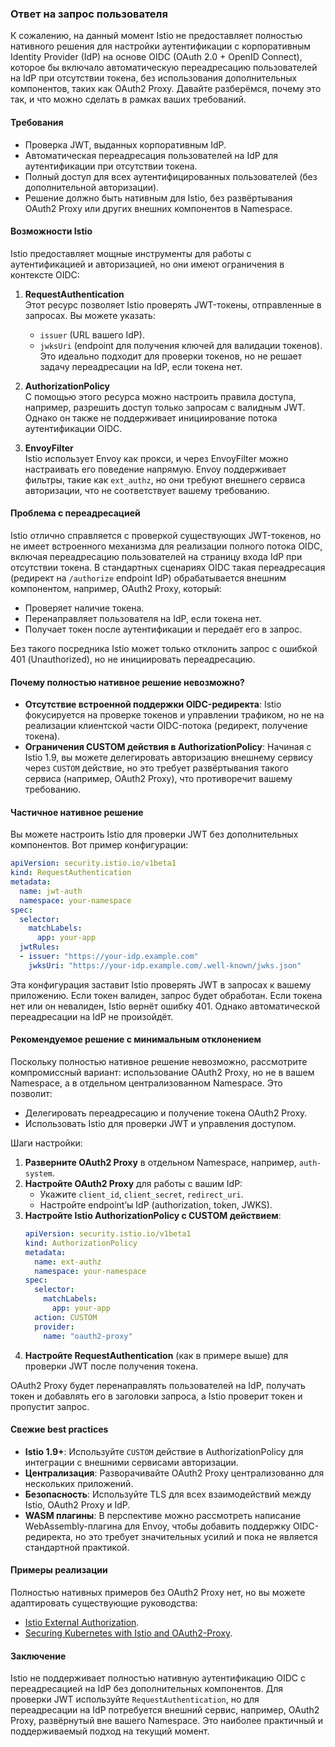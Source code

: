 ### Ответ на запрос пользователя

К сожалению, на данный момент Istio не предоставляет полностью нативного решения для настройки аутентификации с корпоративным Identity Provider (IdP) на основе OIDC (OAuth 2.0 + OpenID Connect), которое бы включало автоматическую переадресацию пользователей на IdP при отсутствии токена, без использования дополнительных компонентов, таких как OAuth2 Proxy. Давайте разберёмся, почему это так, и что можно сделать в рамках ваших требований.

#### Требования
- Проверка JWT, выданных корпоративным IdP.
- Автоматическая переадресация пользователей на IdP для аутентификации при отсутствии токена.
- Полный доступ для всех аутентифицированных пользователей (без дополнительной авторизации).
- Решение должно быть нативным для Istio, без развёртывания OAuth2 Proxy или других внешних компонентов в Namespace.

#### Возможности Istio
Istio предоставляет мощные инструменты для работы с аутентификацией и авторизацией, но они имеют ограничения в контексте OIDC:

1. **RequestAuthentication**  
   Этот ресурс позволяет Istio проверять JWT-токены, отправленные в запросах. Вы можете указать:
   - `issuer` (URL вашего IdP).
   - `jwksUri` (endpoint для получения ключей для валидации токенов).
   Это идеально подходит для проверки токенов, но не решает задачу переадресации на IdP, если токена нет.

2. **AuthorizationPolicy**  
   С помощью этого ресурса можно настроить правила доступа, например, разрешить доступ только запросам с валидным JWT. Однако он также не поддерживает инициирование потока аутентификации OIDC.

3. **EnvoyFilter**  
   Istio использует Envoy как прокси, и через EnvoyFilter можно настраивать его поведение напрямую. Envoy поддерживает фильтры, такие как `ext_authz`, но они требуют внешнего сервиса авторизации, что не соответствует вашему требованию.

#### Проблема с переадресацией
Istio отлично справляется с проверкой существующих JWT-токенов, но не имеет встроенного механизма для реализации полного потока OIDC, включая переадресацию пользователей на страницу входа IdP при отсутствии токена. В стандартных сценариях OIDC такая переадресация (редирект на `/authorize` endpoint IdP) обрабатывается внешним компонентом, например, OAuth2 Proxy, который:
- Проверяет наличие токена.
- Перенаправляет пользователя на IdP, если токена нет.
- Получает токен после аутентификации и передаёт его в запрос.

Без такого посредника Istio может только отклонить запрос с ошибкой 401 (Unauthorized), но не инициировать переадресацию.

#### Почему полностью нативное решение невозможно?
- **Отсутствие встроенной поддержки OIDC-редиректа**: Istio фокусируется на проверке токенов и управлении трафиком, но не на реализации клиентской части OIDC-потока (редирект, получение токена).
- **Ограничения CUSTOM действия в AuthorizationPolicy**: Начиная с Istio 1.9, вы можете делегировать авторизацию внешнему сервису через `CUSTOM` действие, но это требует развёртывания такого сервиса (например, OAuth2 Proxy), что противоречит вашему требованию.

#### Частичное нативное решение
Вы можете настроить Istio для проверки JWT без дополнительных компонентов. Вот пример конфигурации:

```yaml
apiVersion: security.istio.io/v1beta1
kind: RequestAuthentication
metadata:
  name: jwt-auth
  namespace: your-namespace
spec:
  selector:
    matchLabels:
      app: your-app
  jwtRules:
  - issuer: "https://your-idp.example.com"
    jwksUri: "https://your-idp.example.com/.well-known/jwks.json"
```

Эта конфигурация заставит Istio проверять JWT в запросах к вашему приложению. Если токен валиден, запрос будет обработан. Если токена нет или он невалиден, Istio вернёт ошибку 401. Однако автоматической переадресации на IdP не произойдёт.

#### Рекомендуемое решение с минимальным отклонением
Поскольку полностью нативное решение невозможно, рассмотрите компромиссный вариант: использование OAuth2 Proxy, но не в вашем Namespace, а в отдельном централизованном Namespace. Это позволит:
- Делегировать переадресацию и получение токена OAuth2 Proxy.
- Использовать Istio для проверки JWT и управления доступом.

Шаги настройки:
1. **Разверните OAuth2 Proxy** в отдельном Namespace, например, `auth-system`.
2. **Настройте OAuth2 Proxy** для работы с вашим IdP:
   - Укажите `client_id`, `client_secret`, `redirect_uri`.
   - Настройте endpoint’ы IdP (authorization, token, JWKS).
3. **Настройте Istio AuthorizationPolicy с CUSTOM действием**:
   ```yaml
   apiVersion: security.istio.io/v1beta1
   kind: AuthorizationPolicy
   metadata:
     name: ext-authz
     namespace: your-namespace
   spec:
     selector:
       matchLabels:
         app: your-app
     action: CUSTOM
     provider:
       name: "oauth2-proxy"
   ```
4. **Настройте RequestAuthentication** (как в примере выше) для проверки JWT после получения токена.

OAuth2 Proxy будет перенаправлять пользователей на IdP, получать токен и добавлять его в заголовки запроса, а Istio проверит токен и пропустит запрос.

#### Свежие best practices
- **Istio 1.9+**: Используйте `CUSTOM` действие в AuthorizationPolicy для интеграции с внешними сервисами авторизации.
- **Централизация**: Разворачивайте OAuth2 Proxy централизованно для нескольких приложений.
- **Безопасность**: Используйте TLS для всех взаимодействий между Istio, OAuth2 Proxy и IdP.
- **WASM плагины**: В перспективе можно рассмотреть написание WebAssembly-плагина для Envoy, чтобы добавить поддержку OIDC-редиректа, но это требует значительных усилий и пока не является стандартной практикой.

#### Примеры реализации
Полностью нативных примеров без OAuth2 Proxy нет, но вы можете адаптировать существующие руководства:
- [Istio External Authorization](https://istio.io/latest/docs/tasks/security/authorization/authz-custom/).
- [Securing Kubernetes with Istio and OAuth2-Proxy](https://www.jetstack.io/blog/securing-kubernetes-with-istio-and-oauth2-proxy/).

#### Заключение
Istio не поддерживает полностью нативную аутентификацию OIDC с переадресацией на IdP без дополнительных компонентов. Для проверки JWT используйте `RequestAuthentication`, но для переадресации на IdP потребуется внешний сервис, например, OAuth2 Proxy, развёрнутый вне вашего Namespace. Это наиболее практичный и поддерживаемый подход на текущий момент.